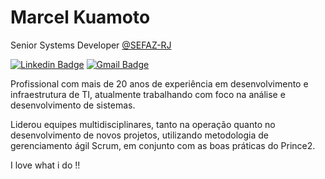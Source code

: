 # Marcel Kuamoto 

Senior Systems Developer [@SEFAZ-RJ](https://www.fazenda.rj.gov.br/)

[![Linkedin Badge](https://img.shields.io/badge/-kuamoto-6633cc?style=flat-square&logo=Linkedin&logoColor=white&link=https://www.linkedin.com/in/kuamoto/)](https://www.linkedin.com/in/kuamoto/) 
[![Gmail Badge](https://img.shields.io/badge/-kuamoto@gmail.com-6633cc?style=flat-square&logo=Gmail&logoColor=white&link=mailto:kuamoto@gmail.com)](mailto:kuamoto@gmail.com)

Profissional com mais de 20 anos de experiência em desenvolvimento e infraestrutura de TI, atualmente trabalhando com foco na análise e desenvolvimento de sistemas.

Liderou equipes multidisciplinares, tanto na operação quanto no desenvolvimento de novos projetos, utilizando metodologia de gerenciamento ágil Scrum, em conjunto com as boas práticas do Prince2.

I love what i do !! 
